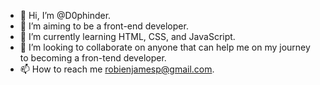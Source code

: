 - 👋 Hi, I’m @D0phinder.
- 👀 I’m aiming to be a front-end developer.
- 🌱 I’m currently learning HTML, CSS, and JavaScript.
- 💞️ I’m looking to collaborate on anyone that can help me on my journey to becoming a fron-tend developer.
- 📫 How to reach me robienjamesp@gmail.com.

<!---
D0phinder/D0phinder is a ✨ special ✨ repository because its `README.md` (this file) appears on your GitHub profile.
You can click the Preview link to take a look at your changes.
--->
